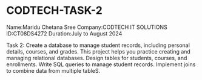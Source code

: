 # CODTECH-TASK-2
Name:Maridu Chetana Sree
Company:CODTECH IT SOLUTIONS
ID:CT08DS4272
Duration:July to August 2024

Task 2:
Create a database to manage student records, including
personal details, courses, and grades. This project helps you
practice creating and managing relational databases. Design
tables for students, courses, and enrollments. Write SQL
queries to manage student records. Implement joins to
combine data from multiple tableS.
